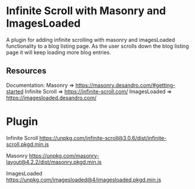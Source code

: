 # Infinite Scroll with Masonry and ImagesLoaded

A plugin for adding infinite scrolling with masonry and imagesLoaded functionality to a blog listing page. As the user scrolls down the blog listing page it will keep loading more blog entries.

## Resources

Documentation: 
Masonry => https://masonry.desandro.com/#getting-started
Infinite Scroll => https://infinite-scroll.com/
ImagesLoaded => https://imagesloaded.desandro.com/

# Plugin
Infinite Scroll
https://unpkg.com/infinite-scroll@3.0.6/dist/infinite-scroll.pkgd.min.js

Masonry
https://unpkg.com/masonry-layout@4.2.2/dist/masonry.pkgd.min.js

ImagesLoaded
https://unpkg.com/imagesloaded@4/imagesloaded.pkgd.min.js
